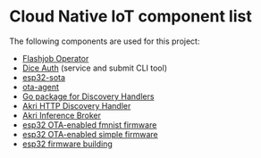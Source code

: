 # Cloud Native IoT component list

The following components are used for this project:

- [Flashjob Operator](./flashjob_operator)
- [Dice Auth](./dice-auth) (service and submit CLI tool)
- [esp32-sota](./esp32-sota)
- [ota-agent](./ota-agent)
- [Go package for Discovery Handlers](./go-akri)
- [Akri HTTP Discovery Handler](./secure-http-discovery-handler)
- [Akri Inference Broker](./inference-broker)
- [esp32 OTA-enabled fmnist firmware](./fmnist-esp-ota)
- [esp32 OTA-enabled simple firmware](./esp32-ota-update)
- [esp32 firmware building](./esp32-build)
